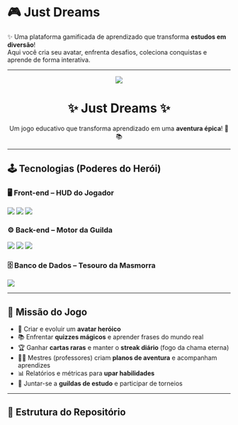# 🎮 Just Dreams

✨ Uma plataforma gamificada de aprendizado que transforma **estudos em diversão**!  
Aqui você cria seu avatar, enfrenta desafios, coleciona conquistas e aprende de forma interativa.  

---

<p align="center">
  <img src="https://img.shields.io/badge/🎮-JUST%20DREAMS-8A2BE2?style=for-the-badge&logo=steam&logoColor=white" />
</p>

<h1 align="center">✨ Just Dreams ✨</h1>

<p align="center">Um jogo educativo que transforma aprendizado em uma <b>aventura épica</b>! 🚀📚</p>

---

## 🕹️ Tecnologias (Poderes do Herói)

### 🖥️ Front-end – HUD do Jogador
<p align="left">
  <img src="https://img.shields.io/badge/🕹️-HTML5-E34F26?style=for-the-badge&logo=html5&logoColor=white" />
  <img src="https://img.shields.io/badge/🎨-CSS3-1572B6?style=for-the-badge&logo=css3&logoColor=white" />
  <img src="https://img.shields.io/badge/⚡-React-61DAFB?style=for-the-badge&logo=react&logoColor=black" />
</p>

### ⚙️ Back-end – Motor da Guilda
<p align="left">
  <img src="https://img.shields.io/badge/🧩-JavaScript-F7DF1E?style=for-the-badge&logo=javascript&logoColor=black" />
  <img src="https://img.shields.io/badge/🌍-Node.js-339933?style=for-the-badge&logo=node.js&logoColor=white" />
  <img src="https://img.shields.io/badge/🚀-Express-000000?style=for-the-badge&logo=express&logoColor=white" />
</p>

### 🗄️ Banco de Dados – Tesouro da Masmorra
<p align="left">
  <img src="https://img.shields.io/badge/🗝️-MySQL-4479A1?style=for-the-badge&logo=mysql&logoColor=white" />
</p>

---

## 🎯 Missão do Jogo

- 👤 Criar e evoluir um **avatar heróico**  
- 📚 Enfrentar **quizzes mágicos** e aprender frases do mundo real  
- 🏆 Ganhar **cartas raras** e manter o **streak diário** (fogo da chama eterna)  
- 👨‍🏫 Mestres (professores) criam **planos de aventura** e acompanham aprendizes  
- 📊 Relatórios e métricas para **upar habilidades**  
- 🤝 Juntar-se a **guildas de estudo** e participar de torneios  

---





## 📂 Estrutura do Repositório

